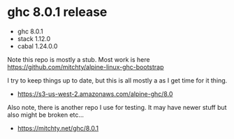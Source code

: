 # ghc 8.0.1 release

- ghc 8.0.1
- stack 1.12.0
- cabal 1.24.0.0

Note this repo is mostly a stub. Most work is here https://github.com/mitchty/alpine-linux-ghc-bootstrap

I try to keep things up to date, but this is all mostly a as I get time for it thing.

- https://s3-us-west-2.amazonaws.com/alpine-ghc/8.0

Also note, there is another repo I use for testing. It may have newer stuff but also might be broken etc...
- https://mitchty.net/ghc/8.0.1
